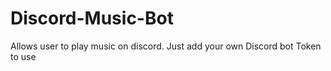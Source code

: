 # Discord-Music-Bot
Allows user to play music on discord. Just add your own Discord bot Token to use
